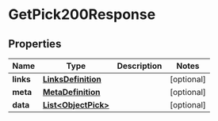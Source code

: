 

# GetPick200Response


## Properties

| Name | Type | Description | Notes |
|------------ | ------------- | ------------- | -------------|
|**links** | [**LinksDefinition**](LinksDefinition.md) |  |  [optional] |
|**meta** | [**MetaDefinition**](MetaDefinition.md) |  |  [optional] |
|**data** | [**List&lt;ObjectPick&gt;**](ObjectPick.md) |  |  [optional] |




